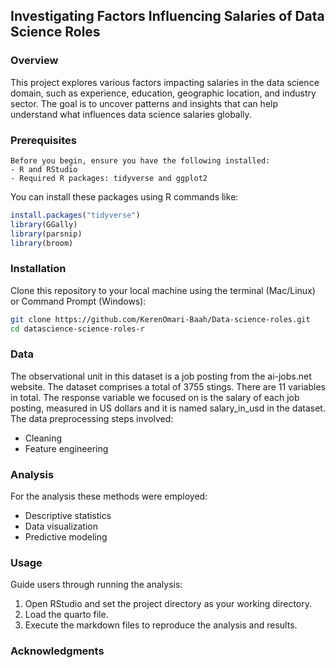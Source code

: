 ## Investigating Factors Influencing Salaries of Data Science Roles

### Overview
This project explores various factors impacting salaries in the data science domain, such as experience, education, geographic location, and industry sector. The goal is to uncover patterns and insights that can help understand what influences data science salaries globally.

### Prerequisites

```
Before you begin, ensure you have the following installed:
- R and RStudio
- Required R packages: tidyverse and ggplot2
```

You can install these packages using R commands like:
```R
install.packages("tidyverse")
library(GGally)
library(parsnip)
library(broom)
```

### Installation
Clone this repository to your local machine using the terminal (Mac/Linux) or Command Prompt (Windows):
```bash
git clone https://github.com/KerenOmari-Baah/Data-science-roles.git
cd datascience-science-roles-r
```

### Data
The observational unit in this dataset is a job posting from the ai-jobs.net website. The dataset comprises a total of 3755 stings. There are 11 variables in total. The response variable we focused on is the salary of each job posting, measured in US dollars and it is named salary_in_usd in the dataset. The data preprocessing steps involved:
- Cleaning
- Feature engineering
  

### Analysis
For the analysis these methods were employed:
- Descriptive statistics
- Data visualization
- Predictive modeling

### Usage
Guide users through running the analysis:
1. Open RStudio and set the project directory as your working directory.
2. Load the quarto file.
3. Execute the markdown files to reproduce the analysis and results.

### Acknowledgments

